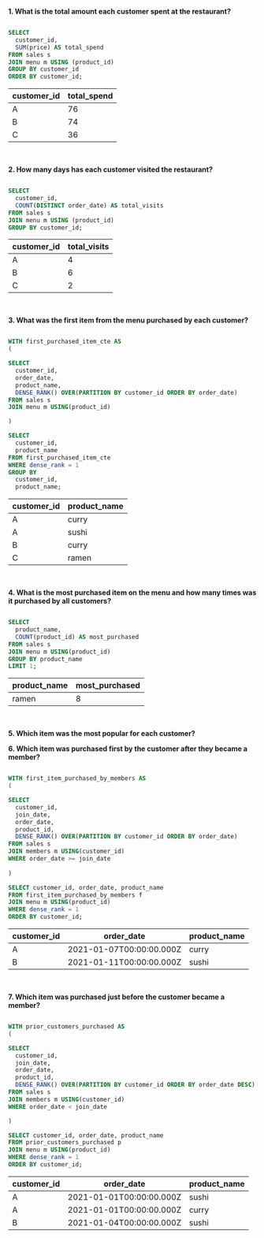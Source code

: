 **1. What is the total amount each customer spent at the restaurant?**

````sql

SELECT 
  customer_id, 
  SUM(price) AS total_spend
FROM sales s 
JOIN menu m USING (product_id)
GROUP BY customer_id
ORDER BY customer_id;

````

| customer_id | total_spend |
| ----------- | ----------- |
| A           | 76          |
| B           | 74          |
| C           | 36          |

<br/>

 **2. How many days has each customer visited the restaurant?**

````sql

SELECT 
  customer_id, 
  COUNT(DISTINCT order_date) AS total_visits
FROM sales s 
JOIN menu m USING (product_id)
GROUP BY customer_id;

````

| customer_id | total_visits |
| ----------- | ------------ |
| A           | 4            |
| B           | 6            |
| C           | 2            |

<br/>

**3. What was the first item from the menu purchased by each customer?**

````sql

WITH first_purchased_item_cte AS
(

SELECT 
  customer_id, 
  order_date, 
  product_name, 
  DENSE_RANK() OVER(PARTITION BY customer_id ORDER BY order_date)
FROM sales s
JOIN menu m USING(product_id)

)

SELECT 
  customer_id,
  product_name
FROM first_purchased_item_cte
WHERE dense_rank = 1
GROUP BY 
  customer_id, 
  product_name;

````

| customer_id | product_name |
| ----------- | ------------ |
| A           | curry        |
| A           | sushi        |
| B           | curry        |
| C           | ramen        |

<br/>

**4. What is the most purchased item on the menu and how many times was it purchased by all customers?**

````sql

SELECT 
  product_name,
  COUNT(product_id) AS most_purchased
FROM sales s
JOIN menu m USING(product_id)
GROUP BY product_name
LIMIT 1;

````

| product_name | most_purchased |
| ------------ | -------------- |
| ramen        | 8              |

<br/>

**5. Which item was the most popular for each customer?**

**6. Which item was purchased first by the customer after they became a member?**

````sql

WITH first_item_purchased_by_members AS
(

SELECT 
  customer_id,
  join_date,
  order_date,
  product_id,
  DENSE_RANK() OVER(PARTITION BY customer_id ORDER BY order_date)
FROM sales s
JOIN members m USING(customer_id)
WHERE order_date >= join_date
  
)

SELECT customer_id, order_date, product_name
FROM first_item_purchased_by_members f
JOIN menu m USING(product_id)
WHERE dense_rank = 1
ORDER BY customer_id;

````

| customer_id | order_date               | product_name |
| ----------- | ------------------------ | ------------ |
| A           | 2021-01-07T00:00:00.000Z | curry        |
| B           | 2021-01-11T00:00:00.000Z | sushi        |

<br/>

**7. Which item was purchased just before the customer became a member?**

````sql

WITH prior_customers_purchased AS
(

SELECT 
  customer_id,
  join_date,
  order_date,
  product_id,
  DENSE_RANK() OVER(PARTITION BY customer_id ORDER BY order_date DESC)
FROM sales s
JOIN members m USING(customer_id)
WHERE order_date < join_date

)

SELECT customer_id, order_date, product_name
FROM prior_customers_purchased p
JOIN menu m USING(product_id)
WHERE dense_rank = 1
ORDER BY customer_id;

````

| customer_id | order_date               | product_name |
| ----------- | ------------------------ | ------------ |
| A           | 2021-01-01T00:00:00.000Z | sushi        |
| A           | 2021-01-01T00:00:00.000Z | curry        |
| B           | 2021-01-04T00:00:00.000Z | sushi        |



